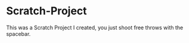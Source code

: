 # Scratch-Project

This was a Scratch Project I created, you just shoot free throws with the spacebar.
